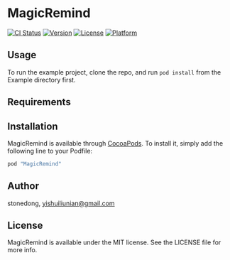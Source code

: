 # MagicRemind

[![CI Status](http://img.shields.io/travis/stonedong/MagicRemind.svg?style=flat)](https://travis-ci.org/stonedong/MagicRemind)
[![Version](https://img.shields.io/cocoapods/v/MagicRemind.svg?style=flat)](http://cocoapods.org/pods/MagicRemind)
[![License](https://img.shields.io/cocoapods/l/MagicRemind.svg?style=flat)](http://cocoapods.org/pods/MagicRemind)
[![Platform](https://img.shields.io/cocoapods/p/MagicRemind.svg?style=flat)](http://cocoapods.org/pods/MagicRemind)

## Usage

To run the example project, clone the repo, and run `pod install` from the Example directory first.

## Requirements

## Installation

MagicRemind is available through [CocoaPods](http://cocoapods.org). To install
it, simply add the following line to your Podfile:

```ruby
pod "MagicRemind"
```

## Author

stonedong, yishuiliunian@gmail.com

## License

MagicRemind is available under the MIT license. See the LICENSE file for more info.

